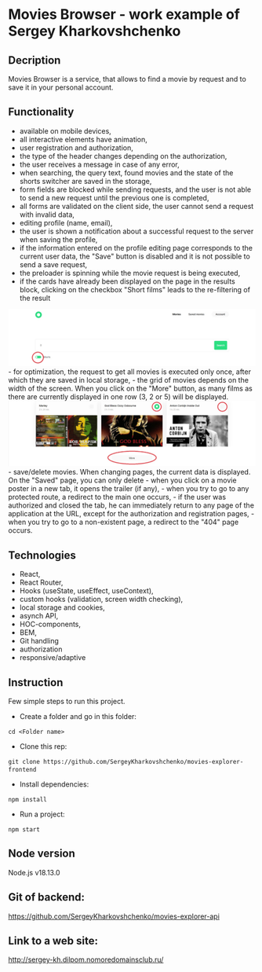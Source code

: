 # Movies Browser - work example of Sergey Kharkovshchenko

## Decription

Movies Browser is a service, that allows to find a movie by request and to save it in your personal account.

## Functionality

- available on mobile devices,
- all interactive elements have animation,
- user registration and authorization,
- the type of the header changes depending on the authorization,
- the user receives a message in case of any error,
- when searching, the query text, found movies and the state of the shorts switcher are saved in the storage,
- form fields are blocked while sending requests, and the user is not able to send a new request until the previous one is completed,
- all forms are validated on the client side, the user cannot send a request with invalid data,
- editing profile (name, email),
- the user is shown a notification about a successful request to the server when saving the profile,
- if the information entered on the profile editing page corresponds to the current user data, the "Save" button is disabled and it is not possible to send a save request,
- the preloader is spinning while the movie request is being executed,
- if the cards have already been displayed on the page in the results block, clicking on the checkbox "Short films" leads to the re-filtering of the result
<img src="./src/images/filter.jpg">
- for optimization, the request to get all movies is executed only once, after which they are saved in local storage,
- the grid of movies depends on the width of the screen. When you click on the "More" button, as many films as there are currently displayed in one row (3, 2 or 5) will be displayed. 
<img src="./src/images/save.jpg">
- save/delete movies. When changing pages, the current data is displayed. On the "Saved" page, you can only delete
- when you click on a movie poster in a new tab, it opens the trailer (if any),
- when you try to go to any protected route, a redirect to the main one occurs, 
- if the user was authorized and closed the tab, he can immediately return to any page of the application at the URL, except for the authorization and registration pages,
- when you try to go to a non-existent page, a redirect to the "404" page occurs.

## Technologies

- React,
- React Router,
- Hooks (useState, useEffect, useContext),
- custom hooks (validation, screen width checking),
- local storage and cookies,
- asynch API,
- HOC-components,
- BEM,
- Git handling
- authorization
-  responsive/adaptive

## Instruction

Few simple steps to run this project.

- Create a folder and go in this folder:

```
cd <Folder name>
```

- Clone this rep:

```
git clone https://github.com/SergeyKharkovshchenko/movies-explorer-frontend
```

- Install dependencies:

```
npm install
```

- Run a project:

```
npm start
```

## Node version

Node.js v18.13.0

## Git of backend:
https://github.com/SergeyKharkovshchenko/movies-explorer-api


## Link to a web site:
http://sergey-kh.dilpom.nomoredomainsclub.ru/


